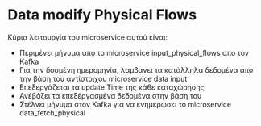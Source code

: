 # Data modify Physical Flows

Κύρια λειτουργία του microservice αυτού είναι:

- Περιμένει μήνυμα απο το microservice input_physical_flows απο τον Kafka
- Για την δοσμένη ημερομηνία, λαμβανει τα κατάλληλα δεδομένα απο την βάση του αντίστοιχου microservice data input
- Επεξεργάζεται τα update Time της κάθε καταχώρησης
- Ανέβάζει τα επεξέργασμένα δεδομένα στην βάση του
- Στέλνει μήνυμα στον Kafka για να ενημερώσει το microservice data_fetch_physical